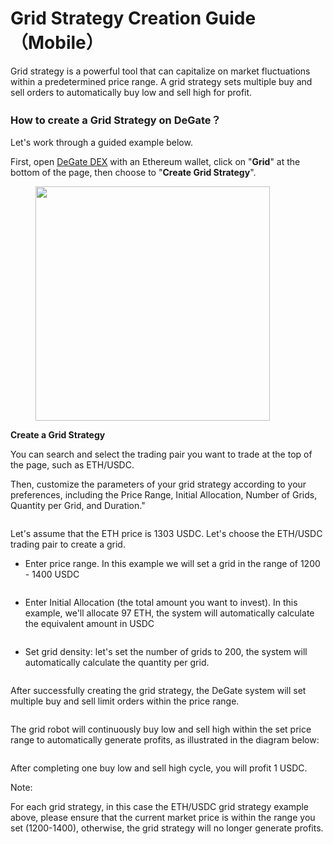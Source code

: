 # Grid Strategy Creation Guide （Mobile）

Grid strategy is a powerful tool that can capitalize on market fluctuations within a predetermined price range. A grid strategy sets multiple buy and sell orders to automatically buy low and sell high for profit.

### How to create a Grid Strategy on DeGate？

Let's work through a guided example below.

First, open [DeGate DEX](https://app.degate.com/) with an Ethereum wallet, click on "**Grid**" at the bottom of the page, then choose to "**Create Grid Strategy**".

<figure><img src="../.gitbook/assets/WechatIMG722.jpeg" alt="" width="375"><figcaption></figcaption></figure>

**Create a Grid  Strategy**

You can search and select the trading pair you want to trade at the top of the page, such as ETH/USDC.&#x20;

Then, customize the parameters of your grid strategy according to your preferences, including the Price Range, Initial Allocation, Number of Grids, Quantity per Grid, and Duration."

<figure><img src="../.gitbook/assets/截屏2023-12-18 19.05.48.png" alt=""><figcaption></figcaption></figure>

Let's assume that the ETH price is 1303 USDC. Let's choose the ETH/USDC trading pair to create a grid.&#x20;

* Enter price range. In this example we will set a grid in the range of 1200 - 1400 USDC

<figure><img src="../.gitbook/assets/截屏2023-12-13 14.50.11.png" alt=""><figcaption></figcaption></figure>

* Enter Initial Allocation (the total amount you want to invest). In this example, we'll allocate 97 ETH, the system will automatically calculate the equivalent amount in USDC

<figure><img src="../.gitbook/assets/截屏2023-12-13 14.52.01.png" alt=""><figcaption></figcaption></figure>

* Set grid density: let's set the number of grids to 200, the system will automatically calculate the quantity per grid.

<figure><img src="../.gitbook/assets/截屏2023-12-13 14.52.18.png" alt=""><figcaption></figcaption></figure>

After successfully creating the grid strategy, the DeGate system will set multiple buy and sell limit orders within the price range.

<figure><img src="../.gitbook/assets/WechatIMG743.jpeg" alt=""><figcaption></figcaption></figure>

The grid robot will continuously buy low and sell high within the set price range to automatically generate profits, as illustrated in the diagram below:

<figure><img src="../.gitbook/assets/Normal-Grid-EN-v2m (1).gif" alt=""><figcaption></figcaption></figure>

After completing one buy low and sell high cycle, you will profit 1 USDC.



Note:

For each grid strategy, in this case the ETH/USDC grid strategy example above, please ensure that the current market price is within the range you set (1200-1400), otherwise, the grid strategy will no longer generate profits.
